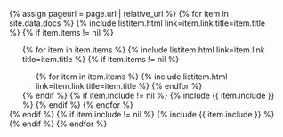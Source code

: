 <ul class="nav">
{% assign pageurl = page.url | relative_url %}
{% for item in site.data.docs %}
   {% include listitem.html link=item.link title=item.title %}
   {% if item.items != nil %}
      <ul>
      {% for item in item.items %}
         {% include listitem.html link=item.link title=item.title %}
         {% if item.items != nil %}
            <ul>
            {% for item in item.items %}
               {% include listitem.html link=item.link title=item.title %}
               </li>
            {% endfor %}
            </ul>
         {% endif %}
         {% if item.include != nil %}
            {% include {{ item.include }} %}
         {% endif %}
         </li>
      {% endfor %}
      </ul>
   {% endif %}
   {% if item.include != nil %}
      {% include {{ item.include }} %}
   {% endif %}
   </li>
{% endfor %}
</ul>